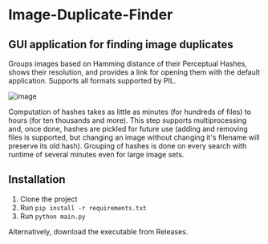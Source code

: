 # Image-Duplicate-Finder
## GUI application for finding image duplicates

Groups images based on Hamming distance of their Perceptual Hashes, shows their resolution, and provides a link for opening them with the default application.
Supports all formats supported by PIL.

![image](https://github.com/tipoima/Image-Duplicate-Finder/assets/61978315/680e0ba7-90ec-41b5-a7b3-fe1063140f7e)

Computation of hashes takes as little as minutes (for hundreds of files) to hours (for ten thousands and more). This step supports multiprocessing and, once done, hashes are pickled for future use (adding and removing files is supported, but changing an image without changing it's filename will preserve its old hash).
Grouping of hashes is done on every search with runtime of several minutes even for large image sets.

## Installation
1. Clone the project
2. Run `pip install -r requirements.txt`
3. Run `python main.py`

Alternatively, download the executable from Releases.

